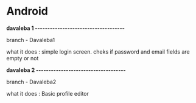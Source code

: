 # Android

**davaleba 1 ------------------------------------** 

branch - Davaleba1

what it does : simple login screen. cheks if password and email fields are empty or not


**davaleba 2 ------------------------------------** 

branch - Davaleba2

what it does : Basic profile editor
